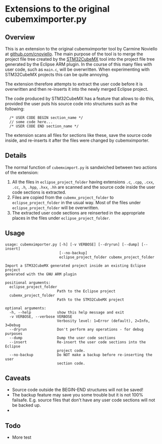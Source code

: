 # Extensions to the original cubemximporter.py #

## Overview ##

This is an extension to the original cubemximporter tool by Carmine Noviello at [github.com/cnoviello](github.com/cnoviello). The main purpose of the tool is to merge the project file tree created by the [STM32CubeMX](http://www.st.com/web/catalog/tools/FM147/CL1794/SC961/SS1533/PF259242) tool into the project file tree
generated by the Eclipse ARM plugin. In the course of this many files with user code, such as `main.c`, will be overwritten. When experimenting with STM32CubeMX projects this can be quite annoying.

The extension therefore attempts to extract the user code before it is overwritten and then re-inserts it into the newly merged Eclipse project.

The code produced by STM32CubeMX has a feature that allows to do this, provided the user puts his source code into structures such as the following:

```
  /* USER CODE BEGIN section_name */
  // some code here...
  /* USER CODE END section_name */
```

The extension scans all files for sections like these, save the source code inside, and re-inserts it after the files were changed by cubemximporter. 

## Details ##
The normal function of `cubemximport.py` is sandwiched between two actions of the extension:

1. All the files in `eclipse_project_folder` having extensions `.c`, `.cpp`, `.cxx`, `.cc`, `.h`, `.hpp`, `.hxx`, `.hh` are scanned and the source code inside the user code sections is extracted.
2. Files are copied from the `cubemx_project_folder` to `eclipse_project_folder` in the usual way. Most of the files under `eclipse_project_folder` will be overwritten.
3. The extracted user code sections are reinserted in the appropriate places in the files under `eclipse_project_folder`.

## Usage ##
```
usage: cubemximporter.py [-h] [-v VERBOSE] [--dryrun] [--dump] [--insert]
                         [--no-backup]
                         eclipse_project_folder cubemx_project_folder

Import a STM32CubeMX generated project inside an existing Eclipse project
generated with the GNU ARM plugin

positional arguments:
  eclipse_project_folder
                        Path to the Eclipse project
  cubemx_project_folder
                        Path to the STM32CubeMX project

optional arguments:
  -h, --help            show this help message and exit
  -v VERBOSE, --verbose VERBOSE
                        Verbosity level: 1=Error (default), 2=Info, 3=Debug
  --dryrun              Don't perform any operations - for debug purposes
  --dump                Dump the user code sections
  --insert              Re-insert the user code sections into the Eclipse
                        project code.
  --no-backup           Do NOT make a backup before re-inserting the user
                        section code.
```


## Caveats ##
* <aside class="warning">Source code outside the BEGIN-END structures will not be saved!</aside>
* <aside class="warning">The backup feature may save you some trouble but it is not 100% failsafe. E.g. source files that don't have any user code sections will not be backed up.</aside>
* 

## Todo ##
* More test